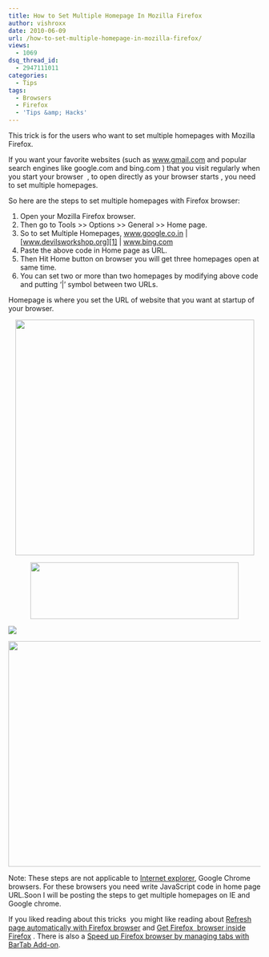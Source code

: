 ```yaml
---
title: How to Set Multiple Homepage In Mozilla Firefox
author: vishroxx
date: 2010-06-09
url: /how-to-set-multiple-homepage-in-mozilla-firefox/
views:
  - 1069
dsq_thread_id:
  - 2947111011
categories:
  - Tips
tags:
  - Browsers
  - Firefox
  - 'Tips &amp; Hacks'
---
```

This trick is for the users who want to set multiple homepages with Mozilla Firefox.

If you want your favorite websites (such as www.gmail.com and popular search engines like google.com and bing.com ) that you visit regularly when you start your browser  , to open directly as your browser starts , you need to set multiple homepages.

So here are the steps to set multiple homepages with Firefox browser:

  1. Open your Mozilla Firefox browser.
  2. Then go to Tools >> Options >> General >> Home page.
  3. So to set Multiple Homepages, <a href="http://www.google.co.in/" onclick="_gaq.push(['_trackEvent', 'outbound-article', 'http://www.google.co.in/', 'www.google.co.in']);" >www.google.co.in</a> | [www.devilsworkshop.org][1] | <a href="http://www.bing.com/" onclick="_gaq.push(['_trackEvent', 'outbound-article', 'http://www.bing.com/', 'www.bing.com']);" >www.bing.com</a>
  4. Paste the above code in Home page as URL.
  5. Then Hit Home button on browser you will get three homepages open at same time.
  6. You can set two or more than two homepages by modifying above code and putting ‘|’ symbol between two URLs.

Homepage is where you set the URL of website that you want at startup of your browser.

<p style="text-align: center;">
  <a rel="attachment wp-att-26416" href="http://devilsworkshop.org/how-to-set-multiple-homepage-in-mozilla-firefox/multiple-home-pages-with-firefox-browser/"><img class="aligncenter size-full wp-image-26416" title="setting up multiple=" src="http://cdn.devilsworkshop.org/files/2010/06/multiple-home-pages-with-firefox-browser.jpg" alt="" width="477" height="470" /></a>
</p>

<p style="text-align: center;">
  <a rel="attachment wp-att-26417" href="http://devilsworkshop.org/how-to-set-multiple-homepage-in-mozilla-firefox/press-home-button/"><img class="size-full wp-image-26417  aligncenter" title="press home button" src="http://cdn.devilsworkshop.org/files/2010/06/press-home-button.jpg" alt="" width="416" height="113" /></a>
</p>

![][2]

<p style="text-align: center;">
  <a rel="attachment wp-att-26418" href="http://devilsworkshop.org/how-to-set-multiple-homepage-in-mozilla-firefox/3-homepages-at-startup-time/"><img class="aligncenter size-medium wp-image-26418" title="3 homepages at startup time" src="http://cdn.devilsworkshop.org/files/2010/06/3-homepages-at-startup-time-600x450.jpg" alt="" width="600" height="450" /></a>
</p>

Note: These steps are not applicable to [Internet explorer][3], Google Chrome browsers. For these browsers you need write JavaScript code in home page URL.Soon I will be posting the steps to get multiple homepages on IE and Google chrome.

If you liked reading about this tricks  you might like reading about [Refresh page automatically with Firefox browser][4] and [Get Firefox  browser inside Firefox][5] . There is also a [Speed up Firefox browser by managing tabs with BarTab Add-on][6].

 [1]: http://devilsworkshop.org/
 [2]: file:///C:/DOCUME%7E1/VISHWA%7E1/LOCALS%7E1/Temp/moz-screenshot.png
 [3]: http://devilsworkshop.org/browser-battle-gets-fierce-ie-8-vs-chrome-vs-firefox/ "Internet explorer"
 [4]: http://devilsworkshop.org/refresh-page-automatically-with-firefox-browser/ "Permanent Link: Refresh page automatically with  Firefox browser"
 [5]: http://devilsworkshop.org/get-firefox-browser-inside-firefox-browser/
 [6]: http://devilsworkshop.org/speed-up-firefox-browser-by-managing-tabs-with-bartab-add-on/ "Permanent Link: Speed up Firefox browser by  managing tabs with BarTab Add-on"

